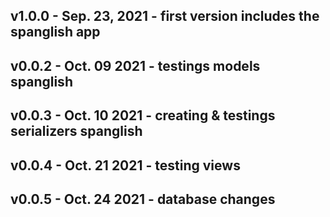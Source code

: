 ## v1.0.0 - Sep. 23, 2021 - first version includes the spanglish app
## v0.0.2 - Oct. 09 2021 - testings models spanglish
## v0.0.3 - Oct. 10 2021 - creating & testings serializers spanglish
## v0.0.4 - Oct. 21 2021 - testing views
## v0.0.5 - Oct. 24 2021 - database changes